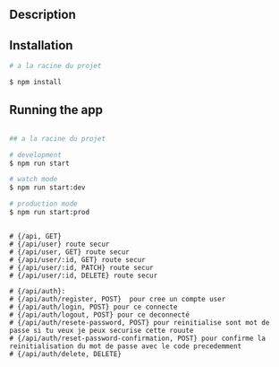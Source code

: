 
  <!--[![Backers on Open Collective](https://opencollective.com/nest/backers/badge.svg)](https://opencollective.com/nest#backer)
  [![Sponsors on Open Collective](https://opencollective.com/nest/sponsors/badge.svg)](https://opencollective.com/nest#sponsor)-->

## Description


## Installation

```bash
# a la racine du projet

$ npm install 
```

## Running the app

```bash

## a la racine du projet 

# development
$ npm run start

# watch mode
$ npm run start:dev

# production mode
$ npm run start:prod
```


```Les Route

# {/api, GET}
# {/api/user} route secur
# {/api/user, GET} route secur
# {/api/user/:id, GET} route secur
# {/api/user/:id, PATCH} route secur
# {/api/user/:id, DELETE} route secur

# {/api/auth}: 
# {/api/auth/register, POST}  pour cree un compte user
# {/api/auth/login, POST} pour ce connecte
# {/api/auth/logout, POST} pour ce deconnecté
# {/api/auth/resete-password, POST} pour reinitialise sont mot de passe si tu veux je peux securise cette rouute
# {/api/auth/reset-password-confirmation, POST} pour confirme la reinitialisation du mot de passe avec le code precedemment
# {/api/auth/delete, DELETE} 

 




